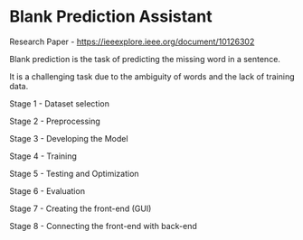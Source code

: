 # Blank Prediction Assistant

Research Paper - https://ieeexplore.ieee.org/document/10126302

Blank prediction is the task of predicting the missing word in a sentence.​

It is a challenging task due to the ambiguity of words and the lack of training data.​

Stage 1 - Dataset selection​

Stage 2 - Preprocessing

Stage 3 - Developing the Model

Stage 4 - Training

Stage 5 - Testing and Optimization

Stage 6 - Evaluation

Stage 7 - Creating the front-end (GUI)

Stage 8 - Connecting the front-end with back-end
